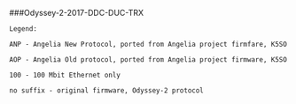 ###Odyssey-2-2017-DDC-DUC-TRX

    Legend:

    ANP - Angelia New Protocol, ported from Angelia project firmfare, K5SO

    AOP - Angelia Old protocol, ported from Angelia project firmware, K5SO

    100 - 100 Mbit Ethernet only

    no suffix - original firmware, Odyssey-2 protocol

